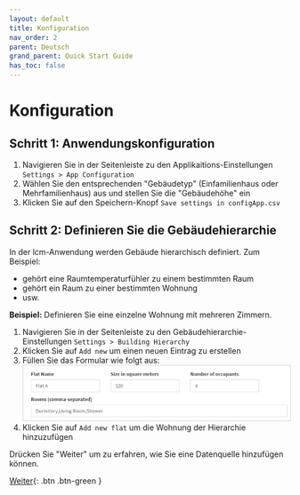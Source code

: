 ```yaml
---
layout: default
title: Konfiguration
nav_order: 2
parent: Deutsch
grand_parent: Quick Start Guide
has_toc: false
---
```


# Konfiguration
## Schritt 1: Anwendungskonfiguration
1. Navigieren Sie in der Seitenleiste zu den Applikaitions-Einstellungen `Settings > App Configuration`
1. Wählen Sie den entsprechenden "Gebäudetyp" (Einfamilienhaus oder Mehrfamilienhaus) aus und stellen Sie die "Gebäudehöhe" ein
1. Klicken Sie auf den Speichern-Knopf `Save settings in configApp.csv`

## Schritt 2: Definieren Sie die Gebäudehierarchie
In der lcm-Anwendung werden Gebäude hierarchisch definiert. Zum Beispiel:
- gehört eine Raumtemperaturfühler zu einem bestimmten Raum
- gehört ein Raum zu einer bestimmten Wohnung
- usw.

**Beispiel:** Definieren Sie eine einzelne Wohnung mit mehreren Zimmern.

1. Navigieren Sie in der Seitenleiste zu den Gebäudehierarchie-Einstellungen `Settings > Building Hierarchy`
1. Klicken Sie auf `Add new` um einen neuen Eintrag zu erstellen
1. Füllen Sie das Formular wie folgt aus:<br>
   <img src="https://raw.githubusercontent.com/hslu-ige-laes/lcm/master/docs/assets/images/settingsBldgHierarchy_01.PNG" style="border:1px solid lightgrey"/>
1. Klicken Sie auf `Add new flat` um die Wohnung der Hierarchie hinzuzufügen

Drücken Sie "Weiter" um zu erfahren, wie Sie eine Datenquelle hinzufügen können.

[Weiter](https://hslu-ige-laes.github.io/lcm/docs/quickStartGuide/de/addDataSource/){: .btn .btn-green }
